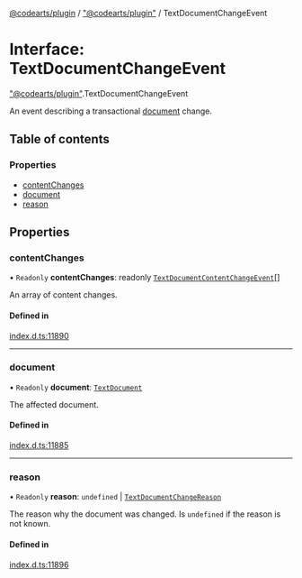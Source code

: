 [@codearts/plugin](../README.md) / ["@codearts/plugin"](../modules/_codearts_plugin_.md) / TextDocumentChangeEvent

# Interface: TextDocumentChangeEvent

["@codearts/plugin"](../modules/_codearts_plugin_.md).TextDocumentChangeEvent

An event describing a transactional [document](codearts_plugin_.TextDocument.md) change.

## Table of contents

### Properties

- [contentChanges](codearts_plugin_.TextDocumentChangeEvent.md#contentchanges)
- [document](codearts_plugin_.TextDocumentChangeEvent.md#document)
- [reason](codearts_plugin_.TextDocumentChangeEvent.md#reason)

## Properties

### contentChanges

• `Readonly` **contentChanges**: readonly [`TextDocumentContentChangeEvent`](codearts_plugin_.TextDocumentContentChangeEvent.md)[]

An array of content changes.

#### Defined in

[index.d.ts:11890](https://github.com/xyz-fish/cloudide-plugin-api/blob/9927cd6/index.d.ts#L11890)

___

### document

• `Readonly` **document**: [`TextDocument`](codearts_plugin_.TextDocument.md)

The affected document.

#### Defined in

[index.d.ts:11885](https://github.com/xyz-fish/cloudide-plugin-api/blob/9927cd6/index.d.ts#L11885)

___

### reason

• `Readonly` **reason**: `undefined` \| [`TextDocumentChangeReason`](../enums/codearts_plugin_.TextDocumentChangeReason.md)

The reason why the document was changed.
Is `undefined` if the reason is not known.

#### Defined in

[index.d.ts:11896](https://github.com/xyz-fish/cloudide-plugin-api/blob/9927cd6/index.d.ts#L11896)
